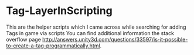 # Tag-LayerInScripting
This are the helper scripts which I came across while searching for adding Tags in game via scripts
You can find additional information the stack overflow page http://answers.unity3d.com/questions/33597/is-it-possible-to-create-a-tag-programmatically.html.
